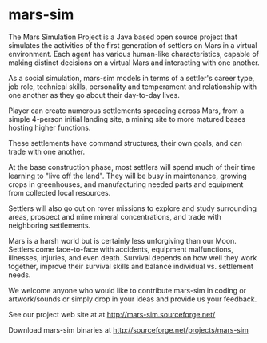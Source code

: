 # mars-sim

The Mars Simulation Project is a Java based open source project that simulates the activities of the first generation of settlers on Mars in a virtual environment. Each agent has various human-like characteristics, capable of making distinct decisions on a virtual Mars and interacting with one another. 

As a social simulation, mars-sim models in terms of a settler's career type, job role, technical skills, personality and temperament and relationship with one another as they go about their day-to-day lives. 

Player can create numerous settlements spreading across Mars, from a simple 4-person initial landing site, a mining site to more matured bases hosting higher functions. 

These settlements have command structures, their own goals, and can trade with one another. 

At the base construction phase, most settlers will spend much of their time learning to "live off the land". They will be busy in maintenance, growing crops in greenhouses, and manufacturing needed parts and equipment from collected local resources. 

Settlers will also go out on rover missions to explore and study surrounding areas, prospect and mine mineral concentrations, and trade with neighboring settlements. 

Mars is a harsh world but is certainly less unforgiving than our Moon. Settlers come face-to-face with accidents, equipment malfunctions, illnesses, injuries, and even death. Survival depends on how well they work together, improve their survival skills and balance individual vs. settlement needs.

We welcome anyone who would like to contribute mars-sim in coding or artwork/sounds or simply drop in your ideas and provide us your feedback. 

See our project web site at at http://mars-sim.sourceforge.net/

Download mars-sim binaries at http://sourceforge.net/projects/mars-sim
